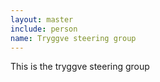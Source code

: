 ```yaml
---
layout: master
include: person
name: Tryggve steering group
---
```


This is the tryggve steering group
